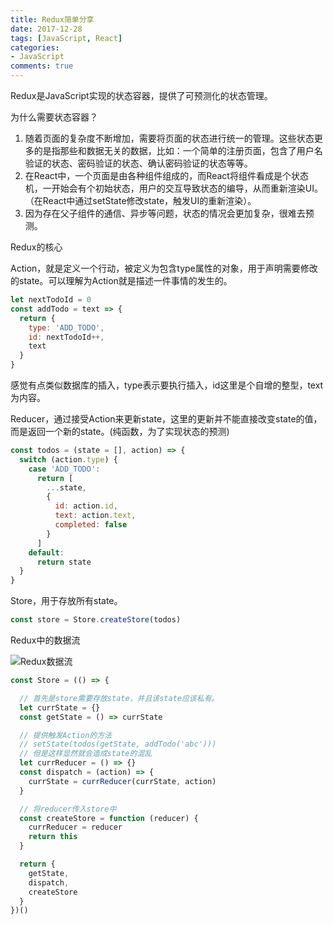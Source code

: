 ```yaml
---
title: Redux简单分享
date: 2017-12-28
tags: [JavaScript, React]
categories:
- JavaScript
comments: true
---
```


Redux是JavaScript实现的状态容器，提供了可预测化的状态管理。

为什么需要状态容器？  

1. 随着页面的复杂度不断增加，需要将页面的状态进行统一的管理。这些状态更多的是指那些和数据无关的数据，比如：一个简单的注册页面，包含了用户名验证的状态、密码验证的状态、确认密码验证的状态等等。  
2. 在React中，一个页面是由各种组件组成的，而React将组件看成是个状态机，一开始会有个初始状态，用户的交互导致状态的编导，从而重新渲染UI。（在React中通过setState修改state，触发UI的重新渲染）。
3. 因为存在父子组件的通信、异步等问题，状态的情况会更加复杂，很难去预测。

Redux的核心

Action，就是定义一个行动，被定义为包含type属性的对象，用于声明需要修改的state。可以理解为Action就是描述一件事情的发生的。

```JavaScript
let nextTodoId = 0
const addTodo = text => {
  return {
    type: 'ADD_TODO',
    id: nextTodoId++,
    text
  }
}
```
感觉有点类似数据库的插入，type表示要执行插入，id这里是个自增的整型，text为内容。

Reducer，通过接受Action来更新state，这里的更新并不能直接改变state的值，而是返回一个新的state。(纯函数，为了实现状态的预测)

```JavaScript
const todos = (state = [], action) => {
  switch (action.type) {
    case 'ADD_TODO':
      return [
        ...state,
        {
          id: action.id,
          text: action.text,
          completed: false
        }
      ]
    default:
      return state
  }
}
```

Store，用于存放所有state。

```JavaScript
const store = Store.createStore(todos)

```

Redux中的数据流

![Redux数据流](/images/redux简化数据流.jpeg)


```JavaScript
const Store = (() => {

  // 首先是store需要存放state，并且该state应该私有。
  let currState = {}
  const getState = () => currState

  // 提供触发Action的方法
  // setState(todos(getState, addTodo('abc')))
  // 但是这样显然就会造成state的混乱
  let currReducer = () => {}
  const dispatch = (action) => {
    currState = currReducer(currState, action)
  }

  // 将reducer传入store中
  const createStore = function (reducer) {
    currReducer = reducer
    return this
  }

  return {
    getState,
    dispatch,
    createStore
  }
})()
```
